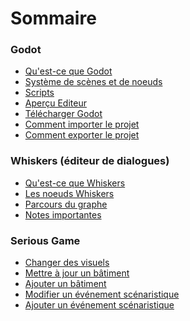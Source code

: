 # Sommaire

### Godot

- [Qu'est-ce que Godot]
- [Système de scènes et de noeuds]
- [Scripts]
- [Aperçu Editeur]
- [Télécharger Godot]
- [Comment importer le projet]
- [Comment exporter le projet]

### Whiskers (éditeur de dialogues)

- [Qu'est-ce que Whiskers]
- [Les noeuds Whiskers]
- [Parcours du graphe]
- [Notes importantes]

### Serious Game

- [Changer des visuels]
- [Mettre à jour un bâtiment]
- [Ajouter un bâtiment]
- [Modifier un événement scénaristique]
- [Ajouter un événement scénaristique]


[Qu'est-ce que Godot]: /documentation/godot.md#quest-ce-que-godot
[Système de scènes et de noeuds]: /documentation/godot.md#système-de-scènes-et-de-noeuds
[Scripts]: /documentation/godot.md#scripts
[Aperçu Editeur]: /documentation/godot.md#aperçu-editeur
[Télécharger Godot]: /documentation/godot.md#télécharger-godot
[Comment importer le projet]: /documentation/godot.md#comment-importer-le-projet
[Comment exporter le projet]: /documentation/godot.md#comment-exporter-le-projet

[Qu'est-ce que Whiskers]: /documentation/whiskers.md#quest-ce-que-whiskers
[Les noeuds Whiskers]: /documentation/whiskers.md#les-noeuds-whiskers
[Parcours du graphe]: /documentation/whiskers.md#parcours-du-graphe
[Notes importantes]: /documentation/whiskers.md#notes-importantes

[Changer des visuels]: /documentation/serious-game.md#changer-des-visuels
[Mettre à jour un bâtiment]: /documentation/serious-game.md#mettre-à-jour-un-bâtiment
[Ajouter un bâtiment]: /documentation/serious-game.md#ajouter-un-bâtiment
[Modifier un événement scénaristique]: /documentation/serious-game.md#modifier-un-événement-scénaristique
[Ajouter un événement scénaristique]: /documentation/serious-game.md#ajouter-un-événement-scénaristique
